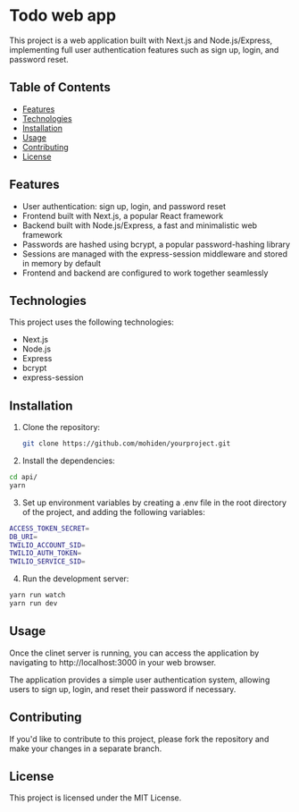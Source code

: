 # Todo web app

This project is a web application built with Next.js and Node.js/Express, implementing full user authentication features such as sign up, login, and password reset.

## Table of Contents

- [Features](#features)
- [Technologies](#technologies)
- [Installation](#installation)
- [Usage](#usage)
- [Contributing](#contributing)
- [License](#license)

## Features

- User authentication: sign up, login, and password reset
- Frontend built with Next.js, a popular React framework
- Backend built with Node.js/Express, a fast and minimalistic web framework
- Passwords are hashed using bcrypt, a popular password-hashing library
- Sessions are managed with the express-session middleware and stored in memory by default
- Frontend and backend are configured to work together seamlessly

## Technologies

This project uses the following technologies:

- Next.js
- Node.js
- Express
- bcrypt
- express-session

## Installation

1. Clone the repository:

   ```bash
   git clone https://github.com/mohiden/yourproject.git
   ```

2. Install the dependencies:

```bash
cd api/
yarn
```

3. Set up environment variables by creating a .env file in the root directory of the project, and adding the following variables:

```bash
ACCESS_TOKEN_SECRET=
DB_URI=
TWILIO_ACCOUNT_SID=
TWILIO_AUTH_TOKEN=
TWILIO_SERVICE_SID=
```

4. Run the development server:

```bash
yarn run watch
yarn run dev
```

## Usage

Once the clinet server is running, you can access the application by navigating to http://localhost:3000 in your web browser.

The application provides a simple user authentication system, allowing users to sign up, login, and reset their password if necessary.

## Contributing

If you'd like to contribute to this project, please fork the repository and make your changes in a separate branch.

## License

This project is licensed under the MIT License.
